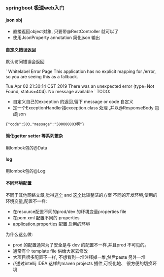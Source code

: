 ### springboot 极速web入门


#### json obj 

 - 直接返回object对象, 只要带@RestController 就可以了
 - 使用JsonProperty annotation 简化json 输出

#### 自定义错误返回

默认访问错误会返回

`
Whitelabel Error Page
This application has no explicit mapping for /error, so you are seeing this as a fallback.

Tue Apr 02 21:30:14 CST 2019
There was an unexpected error (type=Not Found, status=404).
No message available
`
TODO:

 - 自定义自己的exception 的返回,留下 message or code 自定义
 - 定一个ExceptionHandler接exception.class 处理 ,并以@ResponseBody 包成json

`
    {"code":503,"message":"500000003啊"}
`

#### 简化getter setter 等系列繁杂

 用lombok包的@Data

#### log

 用lombok包的@Log

#### 不同环境配置

 不同于其他网络文章,觉得[这个](https://blog.csdn.net/a15705952175/article/details/82385933) and [这个](http://dolszewski.com/spring/spring-boot-properties-per-maven-profile/)比较整洁的方案
 不同的开发环境,使用的环境变量,配置不一样:
 - 在resource配置不同的prod/dev 的环境变量properties file
 - 在pom.xml 配置不同的 properties
 - application.properties  配置 启用的环境

 为什么这么做:
 - prod 的配置通常为了安全是与 dev 的配置不一样,并且prod 不可见的。
 - 通常有个 template file 供给大家去修改
 - 大项目很多配置不一样, 不想看到一堆注释掉一堆,然后paste 另外一堆
 - //透过intellij IDEA 这样的maven projects 插件,可视化地、 很方便的切换环境
